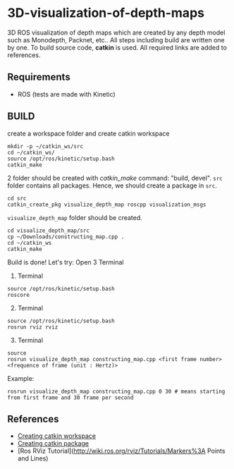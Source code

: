 # 3D-visualization-of-depth-maps
3D ROS visualization of depth maps which are created by any depth model such as Monodepth, Packnet, etc.. All steps including build are written one by one. To build source code, **catkin** is used. All required links are added to references. 

## Requirements
- ROS (tests are made with Kinetic)

## BUILD
create a workspace folder and create catkin workspace
```
mkdir -p ~/catkin_ws/src
cd ~/catkin_ws/
source /opt/ros/kinetic/setup.bash 
catkin_make
```

2 folder should be created with *catkin_make* command: "build, devel". `src` folder contains all packages. Hence, we should create a package in `src`. 

```
cd src
catkin_create_pkg visualize_depth_map roscpp visualization_msgs
```

`visualize_depth_map` folder should be created. 

```
cd visualize_depth_map/src
cp ~/Downloads/constructing_map.cpp .
cd ~/catkin_ws
catkin_make
```

Build is done! Let's try: Open 3 Terminal

1. Terminal
```
source /opt/ros/kinetic/setup.bash 
roscore
```

2. Terminal
```
source /opt/ros/kinetic/setup.bash 
rosrun rviz rviz 
```

3. Terminal
```
source 
rosrun visualize_depth_map constructing_map.cpp <first frame number> <frequence of frame (unit : Hertz)>
```

Example:
```
rosrun visualize_depth_map constructing_map.cpp 0 30 # means starting from first frame and 30 frame per second
```


## References
- [Creating catkin workspace](http://wiki.ros.org/catkin/Tutorials/create_a_workspace)
- [Creating catkin package](http://wiki.ros.org/ROS/Tutorials/catkin/CreatingPackage)
- [Ros RViz Tutorial](http://wiki.ros.org/rviz/Tutorials/Markers%3A Points and Lines)